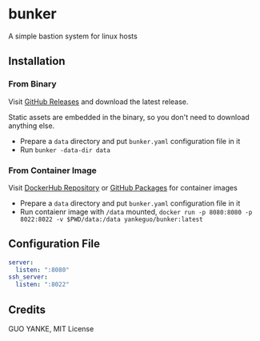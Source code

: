 # bunker

A simple bastion system for linux hosts

## Installation

### From Binary

Visit [GitHub Releases](https://github.com/yankeguo/bunker/releases) and download the latest release.

Static assets are embedded in the binary, so you don't need to download anything else.

- Prepare a `data` directory and put `bunker.yaml` configuration file in it
- Run `bunker -data-dir data`

### From Container Image

Visit [DockerHub Repository](https://hub.docker.com/repository/docker/yankeguo/bunker) or [GitHub Packages](https://github.com/yankeguo?tab=packages&repo_name=bunker) for container images

- Prepare a `data` directory and put `bunker.yaml` configuration file in it
- Run contaienr image with `/data` mounted, `docker run -p 8080:8080 -p 8022:8022 -v $PWD/data:/data yankeguo/bunker:latest`

## Configuration File

```yaml
server:
  listen: ":8080"
ssh_server:
  listen: ":8022"
```

## Credits

GUO YANKE, MIT License
